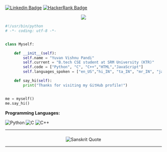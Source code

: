 [![Linkedin Badge](https://img.shields.io/badge/-LinkedIn-0e76a8?style=flat-square&logo=Linkedin&logoColor=white)](https://www.linkedin.com/in/yuvan-vishnu-pandi-1981ba329/) 
[![HackerRank Badge](https://img.shields.io/badge/-HackerRank-2EC866?style=flat-square&logo=HackerRank&logoColor=white)](https://www.hackerrank.com/yuvanvishnupandi)

<div align="center">
  <img src="https://readme-typing-svg.demolab.com?font=Inconsolata&weight=500&size=50&duration=4000&pause=300&color=FFA500&center=true&vCenter=true&multiline=true&repeat=false&random=false&width=800&height=100&lines=Hello+World!" />
</div>



```python
#!/usr/bin/python
# -*- coding: utf-8 -*-


class Myself:

    def __init__(self):
        self.name = "Yuvan Vishnu Pandi"
        self.current = "B.tech CSE student at SRM University (KTR)"
        self.code = ["Python", "C", "C++","HTML","JavaScript"]
        self.languages_spoken = ["en_US","hi_IN", "ta_IN", "mr_IN", "ja_JP"]

    def say_hi(self):
        print("Thanks for visiting my GitHub profile!")


me = myself()
me.say_hi()
```

**Programming Languages:**

![Python](https://img.shields.io/badge/Code-Python-informational?style=flat&logo=python&logoColor=white&color=6aa6f8)
![C](https://img.shields.io/badge/Code-C-informational?style=flat&logo=c&logoColor=white&color=6aa6f8)
![C++](https://img.shields.io/badge/Code-C++-informational?style=flat&logo=c%2B%2B&logoColor=white&color=6aa6f8)

<hr>
<h3 align="left"></h3>
<p align="center">
  <img src="https://quotes-github-readme.vercel.app/api?type=horizontal&quote=कर्मण्येवाधिकारस्ते%20मा%20फलेषु%20कदाचन।%20मा%20कर्मफलहेतुर्भूर्मा%20ते%20संगोऽस्त्वकर्मणि॥&author=Bhagavad%20Gita&theme=dark" alt="Sanskrit Quote" />
</p>
<hr>

